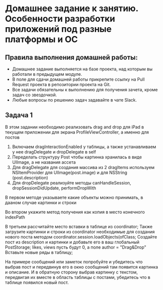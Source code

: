 # Домашнее задание к занятию. Особенности разработки приложений под разные платформы и ОС

## Правила выполнения домашней работы:

* Домашнее задание выполняется на базе проекта, над которым вы работали в предыдущем модуле. 
* В поле для сдачи домашней работы прикрепите ссылку на Pull Request проекта в репозитории проекта на Git.
* Все задачи обязательны к выполнению для получения зачета, кроме задач со звездочкой.
* Любые вопросы по решению задач задавайте в чате Slack.

## Задача 1

В этом задании необходимо реализовать drag and drop для iPad в текущем приложении для экрана ProfileViewController, а именно для постов

1) Включаем dragInteractionEnabled у таблицы, а также устанавливаем у нее dragDelegate и dropDelegate в self
2) Переделать структуру Post чтобы картинка хранилась в виде UIImage, а не названия ассета 
3) Для dragDelegate для создания массива из 2 dragItems используем NSItemProvider для UIImage(post.image) и для NSString (post.description) 
4) Для dropDelegate реализуйте методы canHandleSession, dropSessionDidUpdate, performDropWith

В первом методе указываете какие объекты можно принимать, в дааном случае картинки и строки

Во втором укажите метод получения как копия в место конечного indexPath

В третьем рассчитайте место вставки в таблице из coordinator; 
Также загрузите картинки и строки из coordinator необходимые для создания нового поста методом coordinator.session.loadObjects(ofClass;
Создайте пост из description и картинки и добавьте его в ваш глобальный PostStorage; likes, views пусть будут 0, а поле author = "Drag&Drop"
Вставьте новые ряды в таблицу;

На примере сообщений или заметок попробуйте и убедитесь что выбрав пост и передвинув его в окно сообщений там появится картинка и описание.
И в обратную сторону выбрав картинку с текстом, передвигая их вместе в область таблицы с постами, убедитесь что в таблице появился новый пост.
